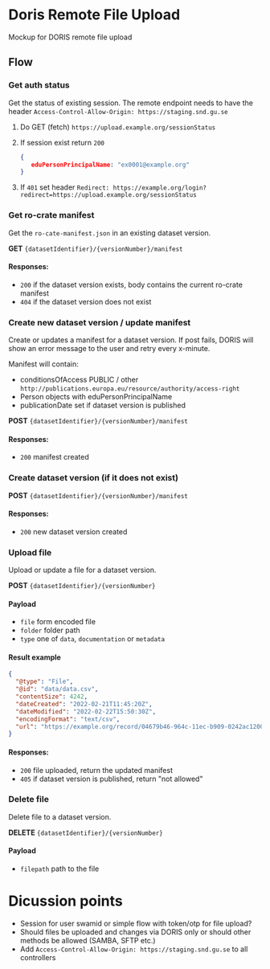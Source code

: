 # Doris Remote File Upload
Mockup for DORIS remote file upload


## Flow

### Get auth status
Get the status of existing session.
The remote endpoint needs to have the header `Access-Control-Allow-Origin: https://staging.snd.gu.se`


1. Do GET (fetch) `https://upload.example.org/sessionStatus`

2. If session exist return `200` 
   ```json
   {
      eduPersonPrincipalName: "ex0001@example.org"
   }
   ```
3. If `401` set header 
`Redirect: https://example.org/login?redirect=https://upload.example.org/sessionStatus`
 


### Get ro-crate manifest
Get the `ro-cate-manifest.json` in an existing dataset version.

**GET** `{datasetIdentifier}/{versionNumber}/manifest`

#### Responses:
* `200` if the dataset version exists, body contains the current ro-crate manifest 
* `404` if the dataset version does not exist

### Create new dataset version / update manifest
Create or updates a manifest for a dataset version.
If post fails, DORIS will show an error message to the user and retry every x-minute.

Manifest will contain:
* conditionsOfAccess PUBLIC / other `http://publications.europa.eu/resource/authority/access-right`
* Person objects with eduPersonPrincipalName
* publicationDate set if dataset version is published


**POST** `{datasetIdentifier}/{versionNumber}/manifest`

#### Responses:
* `200` manifest created

### Create dataset version (if it does not exist)
**POST** `{datasetIdentifier}/{versionNumber}/manifest`

#### Responses:
* `200` new dataset version created

### Upload file
Upload or update a file for a dataset version.

**POST** `{datasetIdentifier}/{versionNumber}`

#### Payload
* `file` form encoded file
* `folder` folder path
* `type` one of `data`, `documentation` or `metadata`

#### Result example
```json
{
  "@type": "File",
  "@id": "data/data.csv",
  "contentSize": 4242,
  "dateCreated": "2022-02-21T11:45:20Z",
  "dateModified": "2022-02-22T15:50:30Z",
  "encodingFormat": "text/csv",
  "url": "https://example.org/record/04679b46-964c-11ec-b909-0242ac120002/data.csv"
}
```

#### Responses:
* `200` file uploaded, return the updated manifest
* `405` if dataset version is published, return "not allowed"

### Delete file
Delete file to a dataset version.

**DELETE** `{datasetIdentifier}/{versionNumber}`

#### Payload
* `filepath` path to the file


# Dicussion points
* Session for user swamid or simple flow with token/otp for file upload?
* Should files be uploaded and changes via DORIS only or should other methods be allowed (SAMBA, SFTP etc.)
* Add `Access-Control-Allow-Origin: https://staging.snd.gu.se` to all controllers